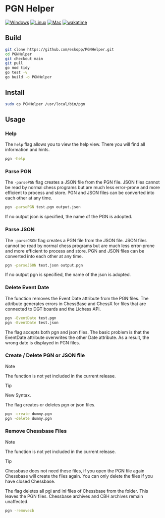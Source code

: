 # PGN Helper

[![Windows](https://github.com/eskopp/PGNHelper/actions/workflows/windows.yml/badge.svg)](https://github.com/eskopp/PGNHelper/actions/workflows/windows.yml) [![Linux](https://github.com/eskopp/PGNHelper/actions/workflows/linux.yml/badge.svg)](https://github.com/eskopp/PGNHelper/actions/workflows/linux.yml) [![Mac](https://github.com/eskopp/PGNHelper/actions/workflows/Mac.yml/badge.svg)](https://github.com/eskopp/PGNHelper/actions/workflows/Mac.yml)
[![wakatime](https://wakatime.com/badge/user/018d28f6-efdf-4097-b633-b84af841166c/project/018d3b8e-3298-4faa-87c7-b494ad230448.svg)](https://wakatime.com/badge/user/018d28f6-efdf-4097-b633-b84af841166c/project/018d3b8e-3298-4faa-87c7-b494ad230448)

## Build

```bash
git clone https://github.com/eskopp/PGNHelper.git
cd PGNHelper
git checkout main
git pull 
go mod tidy
go test -v
go build -o PGNHelper
```

## Install
```bash
sudo cp PGNHelper /usr/local/bin/pgn
```

## Usage

### Help
The ``help`` flag allows you to view the help view. There you will find all information and hints.
```bash
pgn -help
```


### Parse PGN 
The ``-parsePGN`` flag creates a JSON file from the PGN file. JSON files cannot be read by normal chess programs but are much less error-prone and more efficient to process and store. PGN and JSON files can be converted into each other at any time.
```bash
pgn -parsePGN test.pgn output.json
```
If no output json is specified, the name of the PGN is adopted. 



### Parse JSON
The ``-parseJSON`` flag creates a PGN file from the JSON file. JSON files cannot be read by normal chess programs but are much less error-prone and more efficient to process and store. PGN and JSON files can be converted into each other at any time.
```bash
pgn -parseJSON test.json output.pgn
```
If no output pgn is specified, the name of the json is adopted. 


### Delete Event Date
The function removes the Event Date attribute from the PGN files. The attribute generates errors in ChessBase and ChessX for files that are connected to DGT boards and the Lichess API.
```bash
pgn -EventDate test.pgn
pgn -EventDate test.json
```
The flag accepts both pgn and json files.  The basic problem is that the EventDate attribute overwrites the other Date attribute. As a result, the wrong date is displayed in PGN files.


### Create / Delete PGN or JSON file
> [!NOTE]  
> The function is not yet included in the current release.

> [!TIP]  
> New Syntax.

The flag creates or deletes pgn or json files.
```bash
pgn -create dummy.pgn 
pgn -delete dummy.pgn 
```


### Remove Chessbase Files
> [!NOTE]  
> The function is not yet included in the current release.

> [!TIP]  
> Chessbase does not need these files, if you open the PGN file again Chessbase will create the files again. You can only delete the files if you have closed Chessbase.

The flag deletes all pgi and ini files of Chessbase from the folder. This leaves the PGN files. Chessbase archives and CBH archives remain unaffected.
```bash
pgn -removecb
```